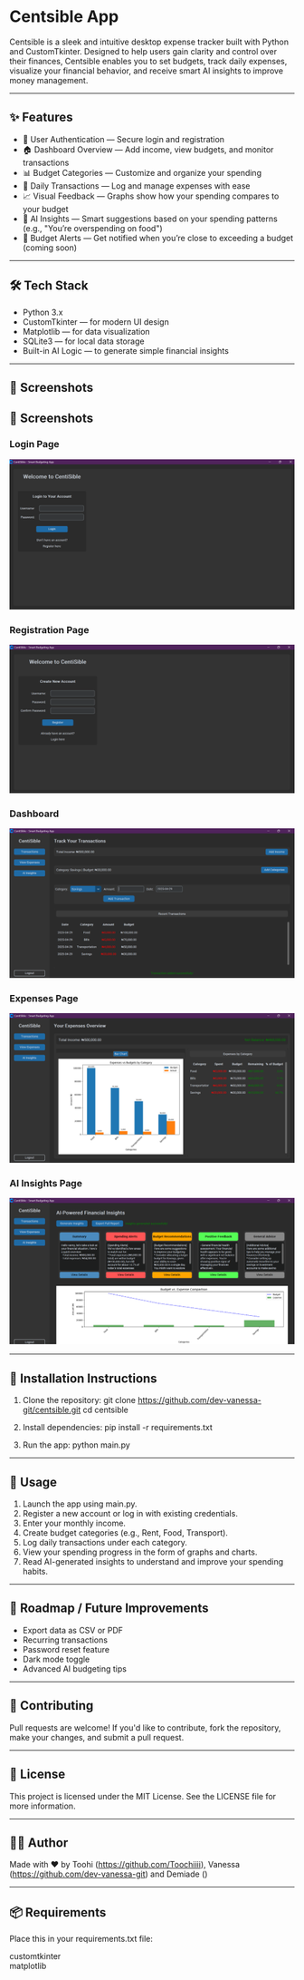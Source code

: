 # Centsible App

Centsible is a sleek and intuitive desktop expense tracker built with Python and CustomTkinter. Designed to help users gain clarity and control over their finances, Centsible enables you to set budgets, track daily expenses, visualize your financial behavior, and receive smart AI insights to improve money management.

---

## ✨ Features

- 🔐 User Authentication — Secure login and registration
- 🏠 Dashboard Overview — Add income, view budgets, and monitor transactions
- 📊 Budget Categories — Customize and organize your spending
- 🧾 Daily Transactions — Log and manage expenses with ease
- 📈 Visual Feedback — Graphs show how your spending compares to your budget
- 🧠 AI Insights — Smart suggestions based on your spending patterns (e.g., "You’re overspending on food")
- 🔔 Budget Alerts — Get notified when you’re close to exceeding a budget (coming soon)

---

## 🛠️ Tech Stack

- Python 3.x
- CustomTkinter — for modern UI design
- Matplotlib — for data visualization
- SQLite3 — for local data storage
- Built-in AI Logic — to generate simple financial insights

---

## 📸 Screenshots

## 📸 Screenshots

### Login Page
![Login Page](Login.png)

### Registration Page
![Registration Page](Registration.png)

### Dashboard
![Dashboard](Transactions.png)

### Expenses Page 
![Expenses Page](BarChart.png)

### AI Insights Page
![AI Insights Page](AI_Insights.png)


---

## 🧰 Installation Instructions

1. Clone the repository:
   git clone https://github.com/dev-vanessa-git/centsible.git
   cd centsible


2. Install dependencies:
   pip install -r requirements.txt

3. Run the app:
   python main.py

---

## 📌 Usage

1. Launch the app using main.py.
2. Register a new account or log in with existing credentials.
3. Enter your monthly income.
4. Create budget categories (e.g., Rent, Food, Transport).
5. Log daily transactions under each category.
6. View your spending progress in the form of graphs and charts.
7. Read AI-generated insights to understand and improve your spending habits.

---

## 🚧 Roadmap / Future Improvements

- Export data as CSV or PDF
- Recurring transactions
- Password reset feature
- Dark mode toggle
- Advanced AI budgeting tips

---

## 🤝 Contributing

Pull requests are welcome! If you'd like to contribute, fork the repository, make your changes, and submit a pull request.

---

## 📄 License

This project is licensed under the MIT License. See the LICENSE file for more information.

---

## 👩‍💻 Author

Made with ❤️ by Toohi (https://github.com/Toochiiii), Vanessa (https://github.com/dev-vanessa-git) and Demiade ()

---

## 📦 Requirements

Place this in your requirements.txt file:

customtkinter  
matplotlib

